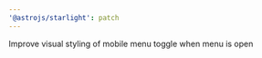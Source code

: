 ```yaml
---
'@astrojs/starlight': patch
---
```


Improve visual styling of mobile menu toggle when menu is open
